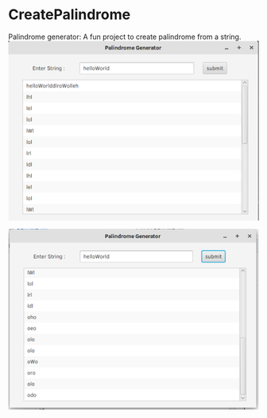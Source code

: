 # CreatePalindrome

Palindrome generator: A fun project to create palindrome from a string.
![](src/sample/PalindromeGenerator.png)

![](src/sample/PalindromeGenerator2.png)
